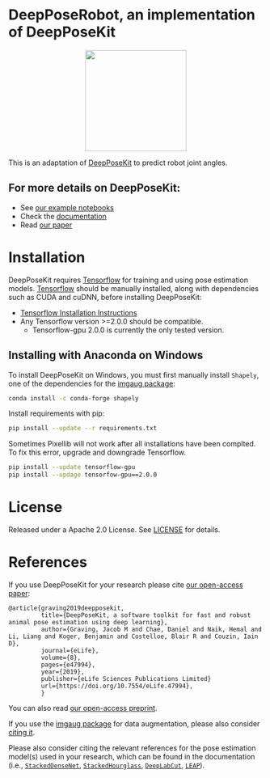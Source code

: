 # DeepPoseRobot, an implementation of DeepPoseKit
<p align="center">
<img src="https://github.com/AdamExley/DeepPoseRobot/blob/main/assets/video_overlay_rebound.gif" height="200px">
</p>

This is an adaptation of [DeepPoseKit](deepposekit.org) to predict robot joint angles.

## For more details on DeepPoseKit:

- See [our example notebooks](https://github.com/jgraving/deepposekit/blob/master/examples/)
- Check the [documentation](http://docs.deepposekit.org)
- Read [our paper](https://doi.org/10.7554/eLife.47994)


# Installation

DeepPoseKit requires [Tensorflow](https://github.com/tensorflow/tensorflow) for training and using pose estimation models. [Tensorflow](https://github.com/tensorflow/tensorflow) should be manually installed, along with dependencies such as CUDA and cuDNN, before installing DeepPoseKit:

- [Tensorflow Installation Instructions](https://www.tensorflow.org/install)
- Any Tensorflow version >=2.0.0 should be compatible.
    - Tensorflow-gpu 2.0.0 is currently the only tested version.

## Installing with Anaconda on Windows

To install DeepPoseKit on Windows, you must first manually install `Shapely`, one of the dependencies for the [imgaug package](https://github.com/aleju/imgaug):
```bash
conda install -c conda-forge shapely
```

Install requirements with pip:
```bash
pip install --update --r requirements.txt
```
Sometimes Pixellib will not work after all installations have been complted. To fix this error, upgrade and downgrade Tensorflow.
```bash
pip install --update tensorflow-gpu
pip install --updage tensorfow-gpu==2.0.0
```


# License

Released under a Apache 2.0 License. See [LICENSE](https://github.com/jgraving/deepposekit/blob/master/LICENSE) for details.

# References

If you use DeepPoseKit for your research please cite [our open-access paper](http://paper.deepposekit.org):

    @article{graving2019deepposekit,
             title={DeepPoseKit, a software toolkit for fast and robust animal pose estimation using deep learning},
             author={Graving, Jacob M and Chae, Daniel and Naik, Hemal and Li, Liang and Koger, Benjamin and Costelloe, Blair R and Couzin, Iain D},
             journal={eLife},
             volume={8},
             pages={e47994},
             year={2019},
             publisher={eLife Sciences Publications Limited}
             url={https://doi.org/10.7554/eLife.47994},
             }

You can also read [our open-access preprint](http://preprint.deepposekit.org).

If you use the [imgaug package](https://github.com/aleju/imgaug) for data augmentation, please also consider [citing it](https://github.com/aleju/imgaug/blob/master/README.md#citation).

Please also consider citing the relevant references for the pose estimation model(s) used in your research, which can be found in the documentation (i.e., [`StackedDenseNet`](http://jakegraving.com/DeepPoseKit/html/deepposekit/models/StackedDenseNet.html#references), [`StackedHourglass`](http://jakegraving.com/DeepPoseKit/html/deepposekit/models/StackedHourglass.html#references), [`DeepLabCut`](http://jakegraving.com/DeepPoseKit/html/deepposekit/models/DeepLabCut.html#references), [`LEAP`](http://jakegraving.com/DeepPoseKit/html/deepposekit/models/LEAP.html#references)).
